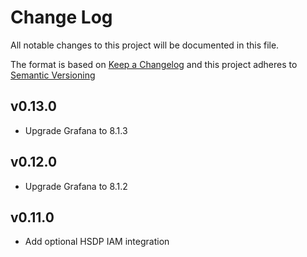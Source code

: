 # Change Log
All notable changes to this project will be documented in this file.

The format is based on [Keep a Changelog](http://keepachangelog.com/)
and this project adheres to [Semantic Versioning](http://semver.org/)
## v0.13.0
- Upgrade Grafana to 8.1.3

## v0.12.0
- Upgrade Grafana to 8.1.2

## v0.11.0
- Add optional HSDP IAM integration
